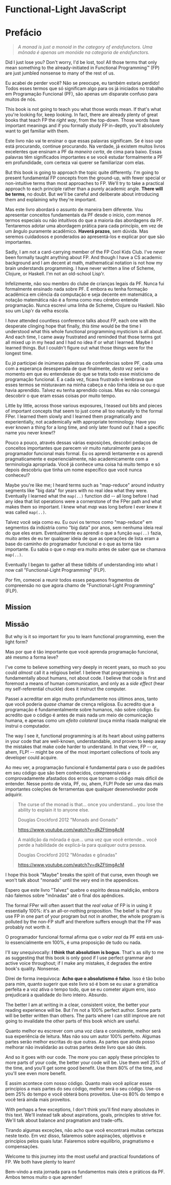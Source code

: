 # Functional-Light JavaScript
# Prefácio

> *A monad is just a monoid in the category of endofunctors.*
> *Uma mônada é apenas um monóide na categoria de endofunctors.*

Did I just lose you? Don't worry, I'd be lost, too! All those terms that only mean something to the already-initiated in Functional Programming&trade; (FP) are just jumbled nonsense to many of the rest of us.

Eu acabei de perder você? Não se preocupe, eu também estaria perdido! Todos esses termos que só significam algo para os já iniciados no trabalho em Programação Funcional (PF), são apenas um disparate confuso para muitos de nós. 

This book is not going to teach you what those words mean. If that's what you're looking for, keep looking. In fact, there are already plenty of great books that teach FP the *right way*, from the top-down. Those words have important meanings and if you formally study FP in-depth, you'll absolutely want to get familiar with them.

Este livro não vai te ensinar o que essas palavras significam. Se é isso uqe está procurando, continue procurando. Na verdade, já existem muitos livros excelentes que ensinam a PF da *maneira certa*, de cima para baixo. Essas palavras têm significados importantes e se você estudar formalmente a PF em profundidade, com certeza vai querer se familiarizar com elas.

But this book is going to approach the topic quite differently. I'm going to present fundamental FP concepts from the ground-up, with fewer special or non-intuitive terms than most approaches to FP. We'll try to take a practical approach to each principle rather than a purely academic angle. **There will be terms**, no doubt. But we'll be careful and deliberate about introducing them and explaining why they're important.

Mas este livro abordará o assunto de maneira bem diferente. Vou apresentar conceitos fundamentais da PF desde o início, com menos termos especiais ou não intuitivos do que a maioria das abordagens da PF. Tentaremos adotar uma abordagem prática para cada princípio, em vez de um ângulo puramente acadêmico. **Haverá prazos**, sem dúvida. Mas seremos cuidadosos e ponderados ao apresentá-los e explicar por que são importantes.

Sadly, I am not a card-carrying member of the FP Cool Kids Club. I've never been formally taught anything about FP. And though I have a CS academic background and I am decent at math, mathematical notation is not how my brain understands programming. I have never written a line of Scheme, Clojure, or Haskell. I'm not an old-school Lisp'r.

Infelizmente, não sou membro do clube de crianças legais da PF. Nunca fui formalmente ensinado nada sobre PF. E embora eu tenha formação acadêmica em ciência da computação e seja decente em matemática, a notação matemática não é a forma como meu cérebro entende programação. Nunca escrevi uma linha de Scheme, Clojure ou Haskell. Não sou um Lisp'r da velha escola.

I *have* attended countless conference talks about FP, each one with the desperate clinging hope that finally, *this time* would be the time I understood what this whole functional programming mysticism is all about. And each time, I came away frustrated and reminded that those terms got all mixed up in my head and I had no idea if or what I learned. Maybe I learned things. But I couldn't figure out what those things were for the longest time.

Eu *já* participei de inúmeras palestras de conferências sobre PF, cada uma com a esperança desesperada de que finalmente, *desta vez* seria o momento em que eu entendesse do que se trata todo esse misticismo de programação funcional. E a cada vez, ficava frustrado e lembrava que esses termos se misturavam na minha cabeça e não tinha ideia se ou o que havia aprendido. Talvez eu tenha aprendido coisas. Mas eu não consegui descobrir o que eram essas coisas por muito tempo.

Little by little, across those various exposures, I teased out bits and pieces of important concepts that seem to just come all too naturally to the formal FPer. I learned them slowly and I learned them pragmatically and experientially, not academically with appropriate terminology. Have you ever known a thing for a long time, and only later found out it had a specific name you never knew!?

Pouco a pouco, através dessas várias exposições, descobri pedaços de conceitos importantes que parecem vir muito naturalmente para o programador funcional mais formal. Eu os aprendi lentamente e os aprendi pragmaticamente e experiencialmente, não academicamente com a terminologia apropriada. Você já conhece uma coisa há muito tempo e só depois descobriu que tinha um nome específico que você nunca conheceu!?

Maybe you're like me; I heard terms such as "map-reduce" around industry segments like "big data" for years with no real idea what they were. Eventually I learned what the `map(..)` function did -- all long before I had any idea that list operations were a cornerstone of the FPer path and what makes them so important. I knew what *map* was long before I ever knew it was called `map(..)`.

Talvez você seja como eu. Eu ouvi os termos como "map-reduce" em segmentos da indústria como "big data" por anos, sem nenhuma ideia real do que eles eram. Eventualmente eu aprendi o que a função `map(..)` fazia, muito antes de eu ter qualquer ideia de que as operações de lista eram a base do caminho do programador funcional e o que as torna tão importante. Eu sabia o que o *map* era muito antes de saber que se chamava `map(..)`.

Eventually I began to gather all these tidbits of understanding into what I now call "Functional-Light Programming" (FLP).

Por fim, comecei a reunir todos esses pequenos fragmentos de compreensão no que agora chamo de "Functional-Light Programming" (FLP).

## Mission

## Missão

But why is it so important for you to learn functional programming, even the light form?

Mas por que é tão importante que você aprenda programação funcional, até mesmo a forma leve?

I've come to believe something very deeply in recent years, so much so you could *almost* call it a religious belief. I believe that programming is fundamentally about humans, not about code. I believe that code is first and foremost a means of human communication, and only as a *side effect* (hear my self-referential chuckle) does it instruct the computer.

Passei a acreditar em algo muito profundamente nos últimos anos, tanto que você poderia *quase* chamar de crença religiosa. Eu acredito que a programação é fundamentalmente sobre humanos, não sobre código. Eu acredito que o código é antes de mais nada um meio de comunicação humana, e apenas como um *efeito colateral* (ouça minha risada maligna) ele instrui o computador.

The way I see it, functional programming is at its heart about using patterns in your code that are well-known, understandable, *and* proven to keep away the mistakes that make code harder to understand. In that view, FP -- or, ahem, FLP! -- might be one of the most important collections of tools any developer could acquire.

Ao meu ver, a programação funcional é fundamental para o uso de padrões em seu código que são bem conhecidos, compreensíveis *e* comprovadamente afastados dos erros que tornam o código mais difícil de entender. Nesse ponto de vista, PF, ou, ahem, FLP! Pode ser uma das mais importantes coleções de ferramentas que qualquer desenvolvedor pode adquirir.

> The curse of the monad is that... once you understand... you lose the ability to explain it to anyone else.
>
> Douglas Crockford 2012 "Monads and Gonads"
>
> https://www.youtube.com/watch?v=dkZFtimgAcM

> A maldição da mônada é que... uma vez que você entende... você perde a habilidade de explicá-la para qualquer outra pessoa.
>
> Douglas Crockford 2012 "Mônadas e gônadas"
>
> https://www.youtube.com/watch?v=dkZFtimgAcM

I hope this book "Maybe" breaks the spirit of that curse, even though we won't talk about "monads" until the very end in the appendices.

Espero que este livro "Talvez" quebre o espírito dessa maldição, embora não falemos sobre "mônadas" até o final dos apêndices.

The formal FPer will often assert that the *real value* of FP is in using it essentially 100%: it's an all-or-nothing proposition. The belief is that if you use FP in one part of your program but not in another, the whole program is polluted by the non-FP stuff and therefore suffers enough that the FP was probably not worth it.

O programador funcional formal afirma que o *valor real* da PF está em usá-lo essencialmente em 100%, é uma proposição de tudo ou nada. 

I'll say unequivocally: **I think that absolutism is bogus**. That's as silly to me as suggesting that this book is only good if I use perfect grammar and active voice throughout; if I make any mistakes, it degrades the entire book's quality. Nonsense.

Direi de forma inequívoca: **Acho que o absolutismo é falso**. Isso é tão bobo para mim, quanto sugerir que este livro só é bom se eu usar a gramática perfeita e a voz ativa o tempo todo, que se eu cometer algum erro, isso prejudicará a qualidade do livro inteiro. Absurdo.

The better I am at writing in a clear, consistent voice, the better your reading experience will be. But I'm not a 100% perfect author. Some parts will be better written than others. The parts where I can still improve are not going to invalidate the other parts of this book which are useful.

Quanto melhor eu escrever com uma voz clara e consistente, melhor será sua experiência de leitura. Mas não sou um autor 100% perfeito. Algumas partes serão melhor escritas do que outras. As partes que ainda posso melhorar não invalidarão as outras partes deste livro que são úteis.

And so it goes with our code. The more you can apply these principles to more parts of your code, the better your code will be. Use them well 25% of the time, and you'll get some good benefit. Use them 80% of the time, and you'll see even more benefit.

E assim acontece com nosso código. Quanto mais você aplicar esses princípios a mais partes do seu código, melhor será o seu código. Use-os bem 25% do tempo e você obterá bons proveitos. Use-os 80% do tempo e você terá ainda mais proveitos.

With perhaps a few exceptions, I don't think you'll find many absolutes in this text. We'll instead talk about aspirations, goals, principles to strive for. We'll talk about balance and pragmatism and trade-offs.

Tirando algumas exceções, não acho que você encontrará muitas certezas neste texto. Em vez disso, falaremos sobre aspirações, objetivos e princípios pelos quais lutar. Falaremos sobre equilíbrio, pragmatismo e compensações.

Welcome to this journey into the most useful and practical foundations of FP. We both have plenty to learn!

Bem-vindo a esta jornada para os fundamentos mais úteis e práticos da PF. Ambos temos muito o que aprender!
